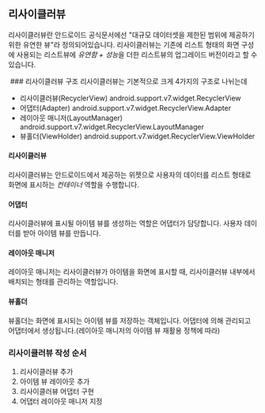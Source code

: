 ## 리사이클러뷰
리사이클러뷰란 안드로이드 공식문서에선 "대규모 데이터셋을 제한된 범위에 제공하기 위한 유연한 뷰"라 정의되어있습니다.
리사이클러뷰는 기존에 리스트 형태의 화면 구성에 사용되는 리스트뷰에 *유연함 + 성능*을 더한 리스트뷰의 업그레이드 버전이라고 할 수 있습니다.

<img src="">
### 리사이클러뷰 구조
리사이클러뷰는 기본적으로 크게 4가지의 구조로 나뉘는데 

+ 리사이클러뷰(RecyclerView) android.support.v7.widget.RecyclerView
+ 어댑터(Adapter) android.support.v7.widget.RecyclerView.Adapter
+ 레이아웃 매니저(LayoutManager) android.support.v7.widget.RecyclerView.LayoutManager
+ 뷰홀더(ViewHolder) android.support.v7.widget.RecyclerView.ViewHolder

#### 리사이클러뷰
리사이클러뷰는 안드로이드에서 제공하는 위젯으로 사용자의 데이터를 리스트 형태로 화면에 표시하는 *컨테이너* 역할을 수행합니다.

#### 어댑터
리사이클러뷰에 표시될 아이템 뷰를 생성하는 역할은 어댑터가 담당합니다. 사용자 데이터를 받아 아이템 뷰를 만듭니다.

#### 레이아웃 매니저
레이아웃 매니저는 리사이클러뷰가 아이템을 화면에 표시할 때, 리사이클러뷰 내부에서 배치되는 형태를 관리하는 역할입니다.

#### 뷰홀더
뷰홀더는 화면에 표시되는 아이템 뷰를 저장하는 객체입니다. 어댑터에 의해 관리되고 어댑터에서 생상됩니다.(레이아웃 매니저의 아이템 뷰 재활용 정책에 따라)



### 리사이클러뷰 작성 순서
1. 리사이클러뷰 추가
2. 아이템 뷰 레이아웃 추가
3. 리사이클러뷰 어댑터 구현
4. 어댑터 레이아웃 매니저 지정
